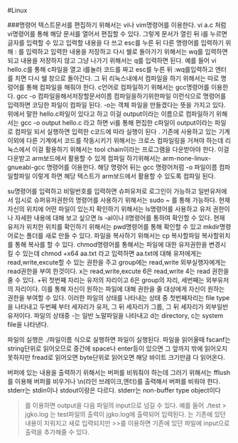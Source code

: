#Linux


###명령어
텍스트문서를 편집하기 위해서는 vi나 vim명령어를 이용한다.
vi a.c 처럼 vi명령어를 통해 해당 문서를 열어서 편집할 수 있다.
그렇게 문서가 열린 뒤 i를 누르면 글자를 입력할 수 있고 입력할 내용을 다 쓰고 esc를 누른 뒤 다른 명령어를 입력하기 위해 : 를 입력하고 입력한 내용을 저장하고 다시 쉘로 돌아가기 위해서는 wq를 입력하면 되고 내용을 저장하지 않고 그냥 나가기 위해서는 q를 입력하면 된다.
예를 들어 vi hello.c를 통해 c파일을 열고 i를눌러 코드를 짜고 esc를 누른 뒤 :wq를입력하고 엔터를 치면 다시 쉘 창으로 돌아간다.
그 뒤 리눅스내에서 컴파일을 하기 위해서는 따로 명렁어를 통해 컴파일을 해줘야 한다.
c언어로 컴파일하기 위해서는 gcc명령어를 이용한다.
gcc -o 컴파일을해서저장할문서이름 컴파일을하기위한파일 이런식으로 명령어를 입력하면 코딩한 파일이 컴파일 된다.
-o는 객체 파일을 만들겠다는 뜻을 가지고 있다.
위에서 말한 hello.c파일이 있다고 하고 이걸 output이라는 이름으로 컴파일하기 위해서는 gcc -o output hello.c 라고 하면 vi를 통해 편집한 c파일이 output이라는 파일로 컴파일 되서 실행하면 입력한 c코드에 따라 실행이 된다
.
기존에 사용하고 있는 기계 이외에 다른 기계에서 코드를 작동시키기 위해서는 크로스 컴파일링을 거쳐야 하는데 리눅스에서 이걸 활용하기 위해서는 tool chain이라는 프로그램을 다운받아야 한다.
이걸 다운받고 arm보드에서 활용할 수 있게 컴파일 하기위해서는 arm-none-linux-gnueabi-gcc 명령어를 이용한다.
해당 명령어 뒤는 gcc 명령어처럼 -o 파일이름 컴파일할파일 이렇게 하면 해당 텍스트가 arm보드에서 활용할 수 있도록 컴파일 된다.

su명령어를 입력하고 비밀번호를 입력하면 슈퍼유저로 로그인이 가능하고 일반유저에서 임시로 슈퍼유저권한의 명령어를 사용하기 위해서는 sudo ~ 를 통해 가능하다.
현재 자신의 위치에 어떤 파일이 있는지 확인하기 위해서는 ls명령어를 사용하고 유저 권한이나 자세한 내용에 대해 보고 싶으면 ls -al이나 ll명령어를 통하여 확인할 수 있다.
현재 유저가 위치한 위치를 확인하기 위해서는 pwd명령어를 통해 확인할 수 있고 mkdir명령어로는 폴더를 새로 만들 수 있다.
파일을 복사하기 위해서는 cp 복사할파일 복사할위치 를 통해 복사를 할 수 있다.
chmod명령어를 통해서는 파일에 대한 유저권한을 변경시킬 수 있는데 
chmod +x64 aa.txt 라고 입력하면 aa.txt에 대해 유저에게는 read,write,excute할 수 있는 권한을 주고 group에는 read,write 외부실행자에게는 read권한을 부여 한것이다.
x는 read,write,excute 6은 read,write 4는 read 권한을 줄 수 있다.
+뒤 첫번째 자리는 유저의 자리이고 6은 group의 자리, 세번째는 외부유저의 자리이다.
이를 통해 자신이 원하는 파일에 대해 권한을 줄 대상에게 자신이 원하는 권한을 부여할 수 있다.
이러한 파일의 상태를 나타내는 상태 중 첫번째자리는 file type을 나타내고 두번째 부터 세자리가 유저, 그 뒤 세자리가 그룹, 그 뒤 세자리가 외부일반유저이다.
파일의 상태중 -는 일반 노말파일을 나타내고 d는 directory, c는 system file을 나타낸다.

파일의 실행은 ./파일이름 식으로 실행하면 파일이 실행된다.
파일을 읽어올때 fscanf는 string단위로 읽어오므로 중간에 space나 enter등이 있으면 그 앞까지 밖에 읽어오지 못하지만 fread로 읽어오면 byte단위로 읽어오면 해당 바이트 크기만큼 다 읽어온다.

버퍼에 있는 내용을 출력하기 위해서는 버퍼를 비워줘야 하는데 그러기 위해서는 fflush를 이용해 버퍼를 비우거나 \n(라인 브레이크,엔터)를 출력해서 버퍼를 비워야 한다.
stderr는 stdin이나 stdout이랑은 다르다. stderr는 non-buffer type object이다

>를 이용하면 output을 다음 파일의 input으로 넘길 수 있다. 예를 들어 ./test > jgko.log 는 test파일의 출력이 jgko.log에 출력되어 입력된다.
>는 기존에 있던 내용이 지워지고 새로 입력되지만 >>를 이용하면 기존에 있던 파일에 input으로 출력을 추가해줄 수 있다.